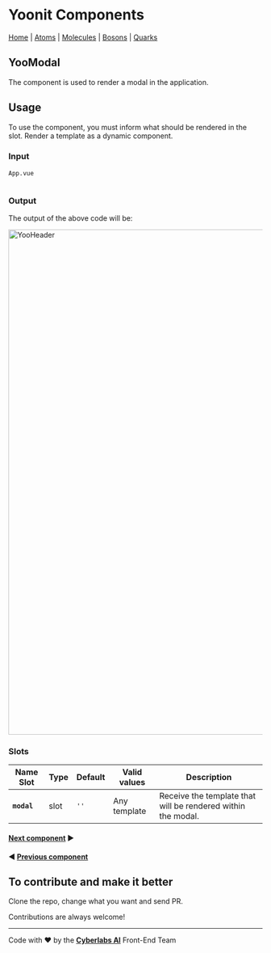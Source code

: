 # Yoonit Components

[Home](https://github.com/Yoonit-Labs/vue-yoonit-components/blob/development/README.md) | [Atoms](https://github.com/Yoonit-Labs/vue-yoonit-components/blob/development/README.md#atoms) | [Molecules](https://github.com/Yoonit-Labs/vue-yoonit-components/blob/development/README.md#molecules) | [Bosons](https://github.com/Yoonit-Labs/vue-yoonit-components/blob/development/README.md#bosons) | [Quarks](https://github.com/Yoonit-Labs/vue-yoonit-components/blob/development/README.md#quarks)

## YooModal

The component is used to render a modal in the application.

## Usage

To use the component, you must inform what should be rendered in the slot. Render a template as a dynamic component.

### Input
`App.vue`
```vue
```

### Output

The output of the above code will be:

<img src="../../../../public/readme-img/header.png" alt="YooHeader" width="1000">

### Slots

| Name Slot | Type | Default | Valid values | Description |
|-----------|------|------------------------|--------------|-------------|
| **`modal`** | slot | `''` | Any template | Receive the template that will be rendered within the modal. |

#### [**Next component**](../Modal/README.md) :arrow_forward:

#### :arrow_backward: [**Previous component**](../Header/README.md)

## To contribute and make it better

Clone the repo, change what you want and send PR.

Contributions are always welcome!

---

Code with ❤ by the [**Cyberlabs AI**](https://cyberlabs.ai/) Front-End Team
